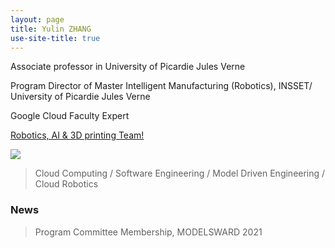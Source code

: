 ```yaml
---
layout: page
title: Yulin ZHANG
use-site-title: true
---
```


Associate professor in University of Picardie Jules Verne

Program Director of Master Intelligent Manufacturing (Robotics), INSSET/ University of Picardie Jules Verne

Google Cloud Faculty Expert

[Robotics, AI & 3D printing Team!](https://www.crispi-upjv.fr/)

<img src="{{ site.baseurl }}/img/bandeau.jpg" />

> Cloud Computing / Software Engineering / Model Driven Engineering / Cloud Robotics

### News
> Program Committee Membership, MODELSWARD 2021